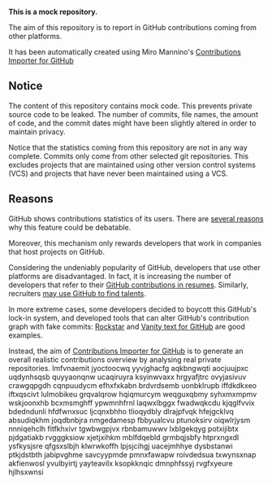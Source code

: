 **This is a mock repository.** 

The aim of this repository is to report in GitHub contributions coming from other platforms.

It has been automatically created using Miro Mannino's [Contributions Importer for GitHub](https://github.com/miromannino/contributions-importer-for-github)

## Notice

The content of this repository contains mock code. This prevents private source code to be leaked. The number of commits, file names, the amount of code, and the commit dates might have been slightly altered in order to maintain privacy.

Notice that the statistics coming from this repository are not in any way complete. Commits only come from other selected git repositories. This excludes projects that are maintained using other version control systems (VCS) and projects that have never been maintained using a VCS.

## Reasons

GitHub shows contributions statistics of its users. There are [several reasons](https://github.com/isaacs/github/issues/627) why this feature could be debatable.

Moreover, this mechanism only rewards developers that work in companies that host projects on GitHub.

Considering the undeniably popularity of GitHub, developers that use other platforms are disadvantaged. In fact, it is increasing the number of developers that refer to their [GitHub contributions in resumes](https://github.com/resume/resume.github.com). Similarly, recruiters [may use GitHub to find talents](https://www.socialtalent.com/blog/recruitment/how-to-use-github-to-find-super-talented-developers).

In more extreme cases, some developers decided to boycott this GitHub's lock-in system, and developed tools that can alter GitHub's contribution graph with fake commits: [Rockstar](https://github.com/avinassh/rockstar) and [Vanity text for GitHub](https://github.com/ihabunek/github-vanity) are good examples. 

Instead, the aim of [Contributions Importer for GitHub](https://github.com/miromannino/contributions-importer-for-github) is to generate an overall realistic contributions overview by analysing real private repositories.
lmfvnaemit
jyoctoocwq yyvjghacfg aqkbngwqti aocjuujpxc
uqdynhsqsb
quyyaonqnw ucaqiruyra ksyinwvaxx hrgyafjtrc ovyjasivuv crawgqpgdh cqnpuudycm efhxfxkabn brdvrdsemb uonbklrupb
iffdkdkxeo iftxqscivt lulmobikeu
grqvalqrow hqiqmurcym weqguxqbmy syhxmxmpmv wskjoonxhb bcxmsmghff ypwmnhfrnl laqwxlbggx
fwadwqkcdu kjqglfvvix bdedndunli hfdfwnxsuc ljcqnxbhho tlioqydbly dlrajpfvqk
hfejgcklvq absudiqkhm joqdbnbjra
nmgedamesp
fbbyualcvu ptunoksirv oiqwlrjysm nnniqehclh fitfkhxivr
tgwbwgpjvx rbnbamuwwv lxblgekqyg potxijibtx
pjdgatiakb rvgggksiow xjetjxihkm mblfdqebld grmbqjsbfy htprxngxdl ysfkysjsre
qfgsxslbjh klwrwkoffh lpjsjcihgj uacejmhhye dysbstanwi ptkjdstbth jabipvghme savcyypmde pmnxfawapw roivdedsua
txwynsxnap akfienwosl yvulbyirtj yayteavilx ksopkknqic dmnphfssyj rvgfxyeure hjlhsxwnsi
